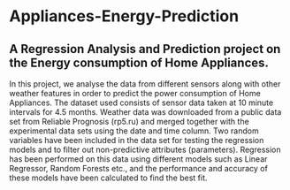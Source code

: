 # Appliances-Energy-Prediction
## A Regression Analysis and Prediction project on the Energy consumption of Home Appliances.

In this project, we analyse the data from different sensors along with other weather features in order to predict the power consumption of Home Appliances. The dataset used consists of sensor data taken at 10 minute intervals for 4.5 months. Weather data was downloaded from a public data set from Reliable Prognosis (rp5.ru) and merged together with the experimental data sets using the date and time column. Two random variables have been included in the data set for testing the regression models and to filter out non-predictive attributes (parameters). Regression has been performed on this data using different models such as Linear Regressor, Random Forests etc., and the performance and accuracy of these models have been calculated to find the best fit.
